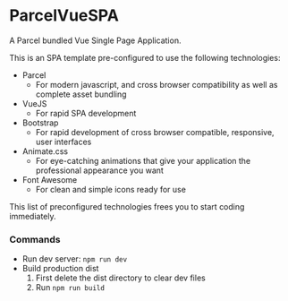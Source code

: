 # ParcelVueSPA

A Parcel bundled Vue Single Page Application.

This is an SPA template pre-configured to use the following technologies:

- Parcel
  - For modern javascript, and cross browser compatibility as well as complete asset bundling
- VueJS
  - For rapid SPA development
- Bootstrap
  - For rapid development of cross browser compatible, responsive, user interfaces
- Animate.css
  - For eye-catching animations that give your application the professional appearance you want
- Font Awesome
  - For clean and simple icons ready for use

This list of preconfigured technologies frees you to start coding immediately.

### Commands

- Run dev server: `npm run dev`
- Build production dist
  1. First delete the dist directory to clear dev files
  2. Run `npm run build`
